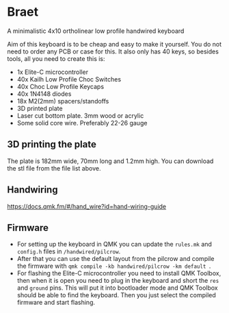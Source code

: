 # Braet
A minimalistic 4x10 ortholinear low profile handwired keyboard

Aim of this keyboard is to be cheap and easy to make it yourself. 
You do not need to order any PCB or case for this. It also only has 40 keys, so besides tools, all you need to create this is:
 - 1x Elite-C microcontroller
 - 40x Kailh Low Profile Choc Switches
 - 40x Choc Low Profile Keycaps 
 - 40x 1N4148 diodes
 - 18x M2(2mm) spacers/standoffs 
 - 3D printed plate
 - Laser cut bottom plate. 3mm wood or acrylic
 - Some solid core wire. Preferably 22-26 gauge

## 3D printing the plate
The plate is 182mm wide, 70mm long and 1.2mm high. You can download the stl file from the file list above.

## Handwiring 
https://docs.qmk.fm/#/hand_wire?id=hand-wiring-guide

## Firmware
- For setting up the keyboard in QMK you can update the `rules.mk` and `config.h` files in `/handwired/pilcrow`.
- After that you can use the default layout from the pilcrow and compile the firmware with `qmk compile -kb handwired/pilcrow -km default
`.
- For flashing the Elite-C microcontroller you need to install QMK Toolbox, then when it is open you need to plug in the keyboard and short the `res` and `ground` pins. This will put it into bootloader mode and QMK Toolbox should be able to find the keyboard. Then you just select the compiled firmware and start flashing.

